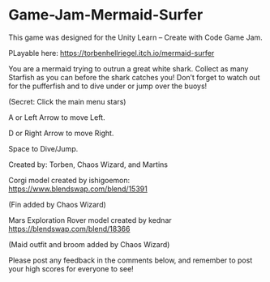 # Game-Jam-Mermaid-Surfer
 
This game was designed for the Unity Learn – Create with Code Game Jam.

PLayable here: https://torbenhellriegel.itch.io/mermaid-surfer

You are a mermaid trying to outrun a great white shark. Collect as many Starfish as you can before the shark catches you! Don’t forget to watch out for the pufferfish and to dive under or jump over the buoys!

(Secret: Click the main menu stars)

A or Left Arrow to move Left.

D or Right Arrow to move Right.

Space to Dive/Jump.

Created by: Torben, Chaos Wizard, and Martins

Corgi model created by ishigoemon: https://www.blendswap.com/blend/15391

(Fin added by Chaos Wizard)

Mars Exploration Rover model created by kednar https://blendswap.com/blend/18366

(Maid outfit and broom added by Chaos Wizard)

Please post any feedback in the comments below, and remember to post your high scores for everyone to see!
